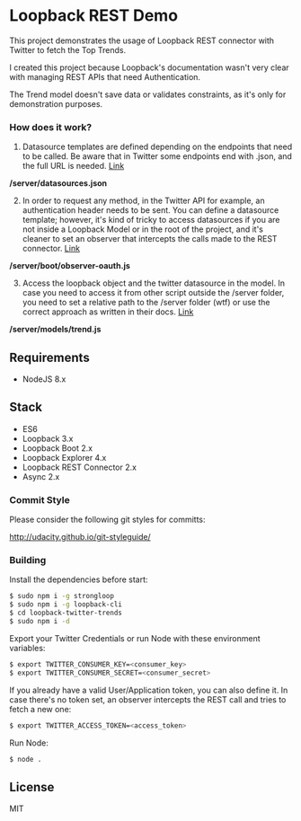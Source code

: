 # Loopback REST Demo

This project demonstrates the usage of Loopback REST connector with Twitter to fetch the Top Trends.

I created this project because Loopback's documentation wasn't very clear with managing REST APIs that need Authentication.

The Trend model doesn't save data or validates constraints, as it's only for demonstration purposes.

### How does it work?

1. Datasource templates are defined depending on the endpoints that need to be called. Be aware that in Twitter some endpoints end with .json, and the full URL is needed. [Link](https://loopback.io/doc/en/lb3/REST-connector.html#configuring-a-rest-data-source)

**/server/datasources.json**

2. In order to request any method, in the Twitter API for example, an authentication header needs to be sent. You can define a datasource template; however, it's kind of tricky to access datasources if you are not inside a Loopback Model or in the root of the project, and it's cleaner to set an observer that intercepts the calls made to the REST connector. [Link](https://loopback.io/doc/en/lb3/Working-with-LoopBack-objects.html#getting-the-app-object)

**/server/boot/observer-oauth.js**

3. Access the loopback object and the twitter datasource in the model. In case you need to access it from other script outside the /server folder, you need to set a relative path to the /server folder (wtf) or use the correct approach as written in their docs. [Link](http://loopback.io/doc/en/lb3/Working-with-LoopBack-objects.html#getting-references-to-data-sources)  

**/server/models/trend.js**

## Requirements

- NodeJS 8.x

## Stack

- ES6
- Loopback 3.x
- Loopback Boot 2.x
- Loopback Explorer 4.x
- Loopback REST Connector 2.x
- Async 2.x

### Commit Style

Please consider the following git styles for committs:

http://udacity.github.io/git-styleguide/

### Building

Install the dependencies before start:

```sh
$ sudo npm i -g strongloop
$ sudo npm i -g loopback-cli
$ cd loopback-twitter-trends
$ sudo npm i -d
```

Export your Twitter Credentials or run Node with these environment variables:

```sh
$ export TWITTER_CONSUMER_KEY=<consumer_key>
$ export TWITTER_CONSUMER_SECRET=<consumer_secret>
```

If you already have a valid User/Application token, you can also define it. In case there's no token set, an observer intercepts the REST call and tries to fetch a new one:

```sh
$ export TWITTER_ACCESS_TOKEN=<access_token>
```

Run Node:

```sh
$ node .
```

## License

MIT
